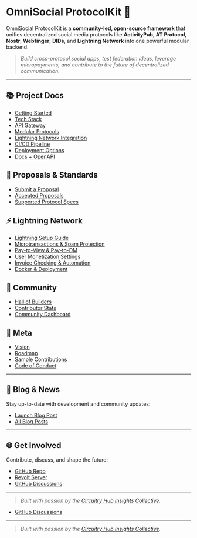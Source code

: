 # OmniSocial ProtocolKit 🚀

OmniSocial ProtocolKit is a **community-led, open-source framework** that unifies decentralized social media protocols like **ActivityPub**, **AT Protocol**, **Nostr**, **Webfinger**, **DIDs**, and **Lightning Network** into one powerful modular backend.

> _Build cross-protocol social apps, test federation ideas, leverage micropayments, and contribute to the future of decentralized communication._

---

## 📚 Project Docs
- [Getting Started](docs/getting-started.md)
- [Tech Stack](docs/tech-stack.md)
- [API Gateway](docs/api-gateway.md)
- [Modular Protocols](docs/modular-protocols.md)
- [Lightning Network Integration](docs/lightning-integration.md)
- [CI/CD Pipeline](docs/ci-cd.md)
- [Deployment Options](docs/deployment.md)
- [Docs + OpenAPI](docs/docs-openapi.md)

## 🧠 Proposals & Standards
- [Submit a Proposal](proposals/submit.md)
- [Accepted Proposals](proposals/accepted.md)
- [Supported Protocol Specs](proposals/supported-protocols.md)

## ⚡️ Lightning Network
- [Lightning Setup Guide](lightning/setup.md)
- [Microtransactions & Spam Protection](lightning/microtransactions.md)
- [Pay-to-View & Pay-to-DM](lightning/paywalls.md)
- [User Monetization Settings](lightning/user-settings.md)
- [Invoice Checking & Automation](lightning/invoice-checking.md)
- [Docker & Deployment](lightning/docker-deployment.md)

## 🌱 Community
- [Hall of Builders](community/hall-of-builders.md)
- [Contributor Stats](community/stats.md)
- [Community Dashboard](community/dashboard.md)

## 🧭 Meta
- [Vision](meta/vision.md)
- [Roadmap](meta/roadmap.md)
- [Sample Contributions](meta/samples.md)
- [Code of Conduct](meta/code-of-conduct.md)

---

## 🔔 Blog & News
Stay up-to-date with development and community updates:
- [Launch Blog Post](blog/launch.md)
- [All Blog Posts](blog/index.md)

---

## 🌐 Get Involved
Contribute, discuss, and shape the future:
- [GitHub Repo](https://github.com/beitmenotyou-com/omnisocial-hub)
- [Revolt Server](https://rvlt.gg/qXM1AJ5G)
- [GitHub Discussions](https://github.com/beitmenotyou-com/omnisocial-hub/discussions)

---

> _Built with passion by the [Circuitry Hub Insights Collective](https://beitmenotyou-com.github.io)._

- [GitHub Discussions](https://github.com/beitmenotyou-com/omnisocial-hub/discussions)

---

> _Built with passion by the [Circuitry Hub Insights Collective](https://beitmenotyou-com.github.io)._
